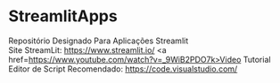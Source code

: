 # StreamlitApps
Repositório Designado Para Aplicações Streamlit</br>
Site StreamLit: https://www.streamlit.io/
<a href=https://www.youtube.com/watch?v=_9WiB2PDO7k>Video Tutorial</a>
Editor de Script Recomendado: https://code.visualstudio.com/
